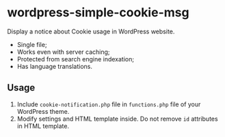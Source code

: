 # wordpress-simple-cookie-msg

Display a notice about Cookie usage in WordPress website.

* Single file;
* Works even with server caching;
* Protected from search engine indexation;
* Has language translations.

Usage
---
1. Include `cookie-notification.php` file in `functions.php` file of your WordPress theme.
2. Modify settings and HTML template inside. Do not remove `id` attributes in HTML template.
